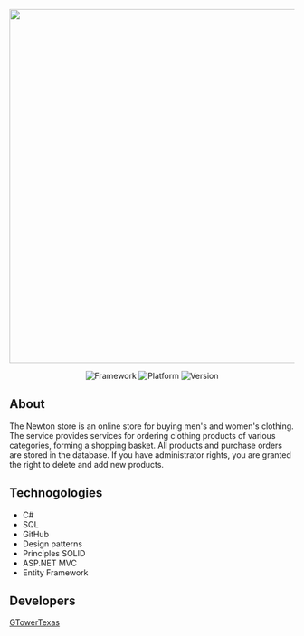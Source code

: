 
<p align="center">
      <img src="https://i.ibb.co/MgB3DnG/Screenshot-5.png" width="626">
</p>

<p align="center">
   <img src="https://img.shields.io/badge/Framework-ASP%20NET%20Core-blueviolet" alt="Framework">
   <img src="https://img.shields.io/badge/Target%20platform-.NET%205.0-brightgreen" alt="Platform">  
   <img src="https://img.shields.io/badge/Version-1.0.0-blue" alt="Version">
   
</p>

## About

The Newton store is an online store for buying men's and women's clothing. The service provides services for ordering clothing products of various categories, forming a shopping basket. All products and purchase orders are stored in the database. If you have administrator rights, you are granted the right to delete and add new products.

## Technogologies

- C#
- SQL
- GitHub
- Design patterns
- Principles SOLID
- ASP.NET MVC
- Entity Framework

## Developers

[GTowerTexas](https://github.com/GTOWERTexas)

